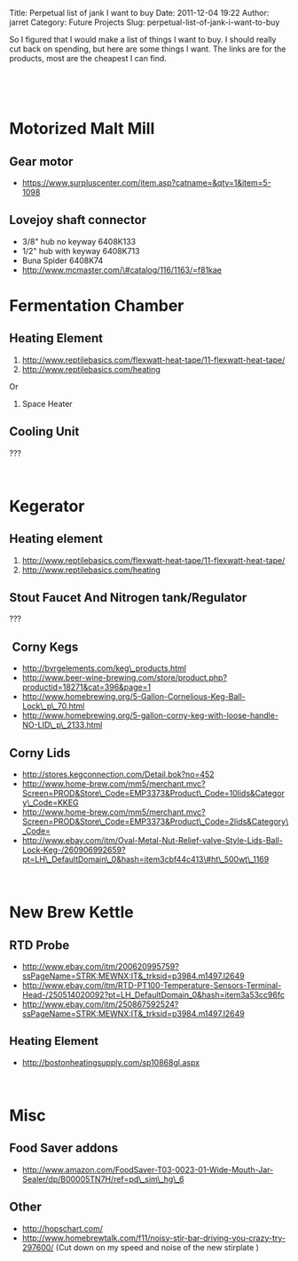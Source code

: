 Title: Perpetual list of jank I want to buy
Date: 2011-12-04 19:22
Author: jarret
Category: Future Projects
Slug: perpetual-list-of-jank-i-want-to-buy

So I figured that I would make a list of things I want to buy. I should
really cut back on spending, but here are some things I want. The links
are for the products, most are the cheapest I can find.

 

 

Motorized Malt Mill
===================

Gear motor
----------

-   https://www.surpluscenter.com/item.asp?catname=&qty=1&item=5-1098

Lovejoy shaft connector
-----------------------

-   3/8" hub no keyway 6408K133
-   1/2" hub with keyway 6408K713
-   Buna Spider 6408K74
-   http://www.mcmaster.com/\#catalog/116/1163/=f81kae

Fermentation Chamber
====================

Heating Element
---------------

1.  http://www.reptilebasics.com/flexwatt-heat-tape/11-flexwatt-heat-tape/
2.  http://www.reptilebasics.com/heating

<div>

Or

</div>

<div>

1.  Space Heater

</div>

Cooling Unit
------------

???

 

Kegerator
=========

Heating element
---------------

1.  http://www.reptilebasics.com/flexwatt-heat-tape/11-flexwatt-heat-tape/
2.  http://www.reptilebasics.com/heating

Stout Faucet And Nitrogen tank/Regulator
----------------------------------------

???

 Corny Kegs
-----------

-   http://bvrgelements.com/keg\_products.html
-   http://www.beer-wine-brewing.com/store/product.php?productid=18271&cat=396&page=1
-   http://www.homebrewing.org/5-Gallon-Cornelious-Keg-Ball-Lock\_p\_70.html
-   http://www.homebrewing.org/5-gallon-corny-keg-with-loose-handle-NO-LID\_p\_2133.html

Corny Lids
----------

-   http://stores.kegconnection.com/Detail.bok?no=452
-   http://www.home-brew.com/mm5/merchant.mvc?Screen=PROD&Store\_Code=EMP3373&Product\_Code=10lids&Category\_Code=KKEG
-   http://www.home-brew.com/mm5/merchant.mvc?Screen=PROD&Store\_Code=EMP3373&Product\_Code=2lids&Category\_Code=
-   http://www.ebay.com/itm/Oval-Metal-Nut-Relief-valve-Style-Lids-Ball-Lock-Keg-/260906992659?pt=LH\_DefaultDomain\_0&hash=item3cbf44c413\#ht\_500wt\_1169

 

New Brew Kettle
===============

RTD Probe
---------

-   <http://www.ebay.com/itm/200620995759?ssPageName=STRK:MEWNX:IT&_trksid=p3984.m1497.l2649>
-   <http://www.ebay.com/itm/RTD-PT100-Temperature-Sensors-Terminal-Head-/250514020092?pt=LH_DefaultDomain_0&hash=item3a53cc96fc>
-   <http://www.ebay.com/itm/250867592524?ssPageName=STRK:MEWNX:IT&_trksid=p3984.m1497.l2649>

<span class="Apple-style-span" style="font-size: 20px;font-weight: bold">Heating Element</span>
-----------------------------------------------------------------------------------------------

-   http://bostonheatingsupply.com/sp10868gl.aspx

 

Misc
====

Food Saver addons
-----------------

-   http://www.amazon.com/FoodSaver-T03-0023-01-Wide-Mouth-Jar-Sealer/dp/B00005TN7H/ref=pd\_sim\_hg\_6

Other
-----

-   http://hopschart.com/
-   http://www.homebrewtalk.com/f11/noisy-stir-bar-driving-you-crazy-try-297600/
    (Cut down on my speed and noise of the new stirplate )

